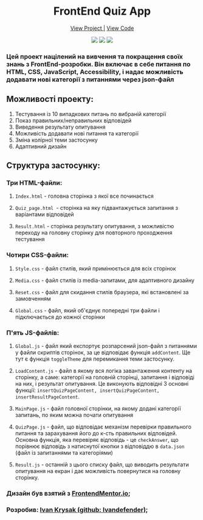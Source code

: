 <h1 align="center">FrontEnd Quiz App</h1>

<div align="center">
    <a href="https://ivandefender.github.io/QuizApp/">View Project |</a>
    <a href="https://github.com/Ivandefender/QuizApp/tree/main/js">View Code</a>
</div>

<p align="center">
<img src="https://img.shields.io/badge/HTML-orange?style=for-the-badge&logo=html&logoColor=orange">
<img src="https://img.shields.io/badge/css-blue?style=for-the-badge&logo=css&logoColor=blue">
<img src="https://img.shields.io/badge/JavaScript-yellow?style=for-the-badge&logo=JavaScript&logoColor=yellow&labelColor=black">
</p>

### **Цей проект націлений на вивчення та покращення своїх знань з FrontEnd-розробки. Він включає в себе питання по HTML, CSS, JavaScript, Accessibility, і надає можливість додавати нові категорії з питаннями через json-файл**

## Можливості проекту:

1. Тестування із 10 випадкових питань по вибраній категорії
2. Показ правильних/неправильних відповідей
3. Виведення результату опитування
4. Можливість додавати нові питання та категорії
5. Зміна колірної теми застосунку
6. Адаптивний дизайн

## Структура застосунку:

### Три HTML-файли:

1. `Index.html` - головна сторінка з якої все починається

2. `Quiz_page.html `- сторінка на яку підвантажується запитання з варіантами відповідей

3. `Result.html` - сторінка результату опитування, з можливістю переходу на головну сторінку для повторного проходження тестування

### Чотири CSS-файли:

1. `Style.css` - файл стилів, який примінюється для всіх сторінок

2. `Media.css` - файл стилів із media-запитами, для адаптивного дизайну

3. `Reset.css` - файл для скидання стилів браузера, які встановлені за замовченням

4. `Global.css` - файл, який об'єднує попередні три файли і підключається до кожної сторінки

### П'ять JS-файлів:

1. `Global.js` - файл який експортує розпарсений json-файл з питаннями у файли скриптів сторінок, за це відповідає функція `addContent`. Ще тут є функція `toggleTheme` для перемикання теми застосунку.

2. `LoadContent.js` - файл в якому вся логіка завантаження контенту на сторінку, а саме: категорії на головній сторінці, запитання і відповіді на них, і результат опитування. Це виконують відповідні 3 основні функції: `insertQuizPageContent, insertQuizPageContent, insertResultPageContent`.

3. `MainPage.js` - файл головної сторінки, на якому додані категорії запитань, по яким можна почати опитування

4. `QuizPage.js` - файл, що відповідає механізм перевірки правильного питання та зарахування його до к-сть правильних відповідей. Основна функція, яка перевіряє відповідь - це `checkAnswer`, що порівнює відповідь з натиснутої кнопки з відповіддю в `data.json` (файл із запитаннями та категоріями)

5. `Result.js` - останній з цього списку файл, що виводить результати опитування на екран і дає можливість повернутися на головну сторінку.

### Дизайн був взятий з [FrontendMentor.io](https://www.frontendmentor.io/challenges/frontend-quiz-app-BE7xkzXQnU);

### Розробив: [Ivan Krysak (github: Ivandefender)](https://github.com/Ivandefender);
